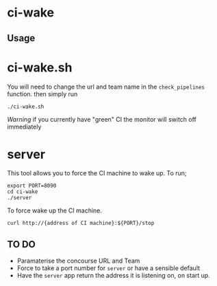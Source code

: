 # ci-wake


## Usage 

# ci-wake.sh
You will need to change the url and team name in the `check_pipelines` function. 
then simply run 

```
./ci-wake.sh
```

*Warning*  if you currently have "green" CI the monitor will switch off immediately 

# server

This tool allows you to force the CI machine to wake up. To run;

```
export PORT=8090
cd ci-wake
./server
```

To force wake up the CI machine. 
```
curl http://{address of CI machine}:${PORT}/stop
```

## TO DO
- Paramaterise the concourse URL and Team
- Force to take a port number for `server` or have a sensible default
- Have the `server` app return the address it is listening on, on start up. 
